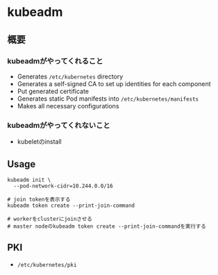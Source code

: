 # kubeadm

## 概要

### kubeadmがやってくれること

* Generates `/etc/kubernetes` directory
* Generates a self-signed CA to set up identities for each component
* Put generated certificate 
* Generates static Pod manifests into `/etc/kubernetes/manifests`
* Makes all necessary configurations


### kubeadmがやってくれないこと

* kubeletのinstall

## Usage

```shell
kubeadm init \
  --pod-network-cidr=10.244.0.0/16
  
# join tokenを表示する
kubeadm token create --print-join-command

# workerをclusterにjoinさせる
# master nodeのkubeadm token create --print-join-commandを実行する
```

## PKI

* `/etc/kubernetes/pki`
